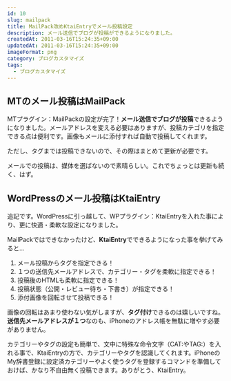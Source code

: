```yaml
---
id: 10
slug: mailpack
title: MailPack改めKtaiEntryでメール投稿設定
description: メール送信でブログが投稿ができるようになりました。
createdAt: 2011-03-16T15:24:35+09:00
updatedAt: 2011-03-16T15:24:35+09:00
imageFormat: png
category: ブログカスタマイズ
tags:
  - ブログカスタマイズ
---
```


## MTのメール投稿はMailPack

MTプラグイン：MailPackの設定が完了！**メール送信でブログが投稿**できるようになりました。メールアドレスを変える必要はありますが、投稿カテゴリを指定できる点は便利です。画像もメールに添付すれば自動で投稿してくれます。

<app-external-link title="MailPack" note="Movable Typeで簡単携帯投稿！メール投稿プラグイン" link="http://www.skyarc.co.jp/engineerblog/entry/4022.html"></app-external-link>

ただし、タグまでは投稿できないので、その際はまとめて更新が必要です。

メールでの投稿は、媒体を選ばないので素晴らしい。これでちょっとは更新も続く、はず。

## WordPressのメール投稿はKtaiEntry

追記です。WordPressに引っ越して、WPプラグイン：KtaiEntryを入れた事により、更に快適・柔軟な設定になりました。

<app-external-link title="KtaiEntry" note="メール投稿プラグイン" link="http://wppluginsj.sourceforge.jp/ktai_entry/"></app-external-link>

MailPackではできなかったけど、**KtaiEntry**でできるようになった事を挙げてみると…

  1. メール投稿からタグを指定できる！
  2. １つの送信先メールアドレスで、カテゴリー・タグを柔軟に指定できる！
  3. 投稿後のHTMLも柔軟に指定できる！
  4. 投稿状態（公開・レビュー待ち・下書き）が指定できる！
  5. 添付画像を回転させて投稿できる！

画像の回転はあまり使わない気がしますが、**タグ付け**できるのは嬉しいですね。**送信先メールアドレスが１つ**なのも、iPhoneのアドレス帳を無駄に増やす必要がありません。

カテゴリーやタグの設定も簡単で、文中に特殊な命令文字（CAT:やTAG:）を入れる事で、KtaiEntryの方で、カテゴリーやタグを認識してくれます。iPhoneのMy辞書登録に設定済カテゴリーやよく使うタグを登録するコマンドを準備しておけば、かなり不自由無く投稿できます。ありがとう、KtaiEntry。
